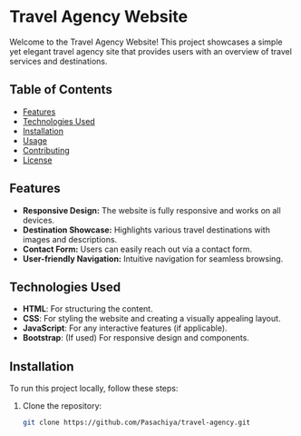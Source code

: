 # Travel Agency Website

Welcome to the Travel Agency Website! This project showcases a simple yet elegant travel agency site that provides users with an overview of travel services and destinations.

## Table of Contents

- [Features](#features)
- [Technologies Used](#technologies-used)
- [Installation](#installation)
- [Usage](#usage)
- [Contributing](#contributing)
- [License](#license)

## Features

- **Responsive Design:** The website is fully responsive and works on all devices.
- **Destination Showcase:** Highlights various travel destinations with images and descriptions.
- **Contact Form:** Users can easily reach out via a contact form.
- **User-friendly Navigation:** Intuitive navigation for seamless browsing.

## Technologies Used

- **HTML**: For structuring the content.
- **CSS**: For styling the website and creating a visually appealing layout.
- **JavaScript**: For any interactive features (if applicable).
- **Bootstrap**: (If used) For responsive design and components.

## Installation

To run this project locally, follow these steps:

1. Clone the repository:
   ```bash
   git clone https://github.com/Pasachiya/travel-agency.git
